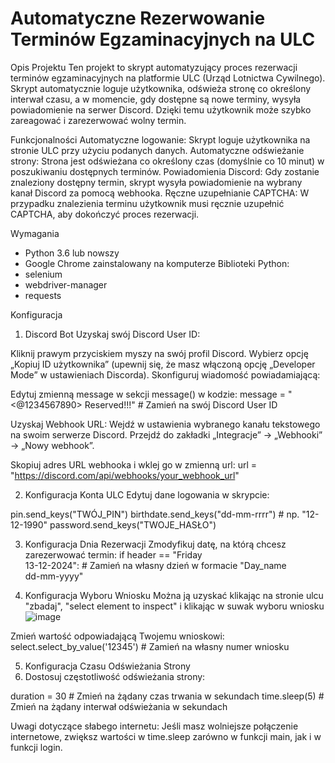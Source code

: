 # Automatyczne Rezerwowanie Terminów Egzaminacyjnych na ULC

Opis Projektu
Ten projekt to skrypt automatyzujący proces rezerwacji terminów egzaminacyjnych na platformie ULC (Urząd Lotnictwa Cywilnego). Skrypt automatycznie loguje użytkownika, odświeża stronę co określony interwał czasu, a w momencie, gdy dostępne są nowe terminy, wysyła powiadomienie na serwer Discord. Dzięki temu użytkownik może szybko zareagować i zarezerwować wolny termin.

Funkcjonalności
Automatyczne logowanie: Skrypt loguje użytkownika na stronie ULC przy użyciu podanych danych.
Automatyczne odświeżanie strony: Strona jest odświeżana co określony czas (domyślnie co 10 minut) w poszukiwaniu dostępnych terminów.
Powiadomienia Discord: Gdy zostanie znaleziony dostępny termin, skrypt wysyła powiadomienie na wybrany kanał Discord za pomocą webhooka.
Ręczne uzupełnianie CAPTCHA: W przypadku znalezienia terminu użytkownik musi ręcznie uzupełnić CAPTCHA, aby dokończyć proces rezerwacji.

Wymagania
- Python 3.6 lub nowszy
- Google Chrome zainstalowany na komputerze
Biblioteki Python:
- selenium
- webdriver-manager
- requests

Konfiguracja
1. Discord Bot
Uzyskaj swój Discord User ID:

Kliknij prawym przyciskiem myszy na swój profil Discord.
Wybierz opcję „Kopiuj ID użytkownika” (upewnij się, że masz włączoną opcję „Developer Mode” w ustawieniach Discorda).
Skonfiguruj wiadomość powiadamiającą:

Edytuj zmienną message w sekcji message() w kodzie:
message = "<@1234567890> Reserved!!!"  # Zamień na swój Discord User ID

Uzyskaj Webhook URL:
Wejdź w ustawienia wybranego kanału tekstowego na swoim serwerze Discord.
Przejdź do zakładki „Integracje” → „Webhooki” → „Nowy webhook”.

Skopiuj adres URL webhooka i wklej go w zmienną url:
url = "https://discord.com/api/webhooks/your_webhook_url"


2. Konfiguracja Konta ULC
Edytuj dane logowania w skrypcie:

pin.send_keys("TWÓJ_PIN")
birthdate.send_keys("dd-mm-rrrr")  # np. "12-12-1990"
password.send_keys("TWOJE_HASŁO")

3. Konfiguracja Dnia Rezerwacji
Zmodyfikuj datę, na którą chcesz zarezerwować termin:
if header == "Friday<br>13-12-2024":  # Zamień na własny dzień w formacie "Day_name<br>dd-mm-yyyy"

5. Konfiguracja Wyboru Wniosku
Można ją uzyskać klikając na stronie ulcu "zbadaj", "select element to inspect" i klikając w suwak wyboru wniosku
![image](https://github.com/user-attachments/assets/4c6bb53b-5191-4416-b686-ea755608ab96)

Zmień wartość odpowiadającą Twojemu wnioskowi:
select.select_by_value('12345')  # Zamień na własny numer wniosku

5. Konfiguracja Czasu Odświeżania Strony
6. Dostosuj częstotliwość odświeżania strony:

duration = 30  # Zmień na żądany czas trwania w sekundach
time.sleep(5)   # Zmień na żądany interwał odświeżania w sekundach

Uwagi dotyczące słabego internetu:
Jeśli masz wolniejsze połączenie internetowe, zwiększ wartości w time.sleep zarówno w funkcji main, jak i w funkcji login.

